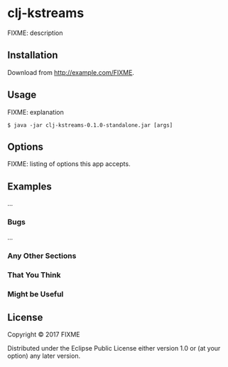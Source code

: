 # clj-kstreams

FIXME: description

## Installation

Download from http://example.com/FIXME.

## Usage

FIXME: explanation

    $ java -jar clj-kstreams-0.1.0-standalone.jar [args]

## Options

FIXME: listing of options this app accepts.

## Examples

...

### Bugs

...

### Any Other Sections
### That You Think
### Might be Useful

## License

Copyright © 2017 FIXME

Distributed under the Eclipse Public License either version 1.0 or (at
your option) any later version.
